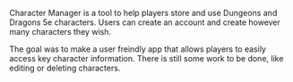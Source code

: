 Character Manager is a tool to help players store and use Dungeons and Dragons 5e characters.
Users can create an account and create however many characters they wish.

The goal was to make a user freindly app that allows players to easily access key character information.
There is still some work to be done, like editing or deleting characters.
